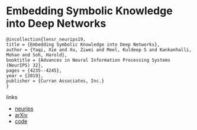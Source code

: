 # Embedding Symbolic Knowledge into Deep Networks

```
@incollection{lensr_neurips19,
title = {Embedding Symbolic Knowledge into Deep Networks},
author = {Yaqi, Xie and Xu, Ziwei and Meel, Kuldeep S and Kankanhalli, Mohan and Soh, Harold},
booktitle = {Advances in Neural Information Processing Systems (NeurIPS) 32},
pages = {4235--4245},
year = {2019},
publisher = {Curran Associates, Inc.}
}
```

links
- [neurips](https://nips.cc/Conferences/2019/Schedule?showEvent=13580)
- [arXiv](https://arxiv.org/abs/1909.01161)
- [code](https://github.com/ZiweiXU/LENSR)
